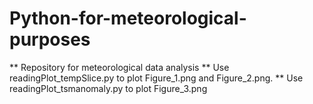 # Python-for-meteorological-purposes
** Repository for meteorological data analysis
** Use readingPlot_tempSlice.py to plot Figure_1.png and Figure_2.png.
** Use readingPlot_tsmanomaly.py to plot Figure_3.png
